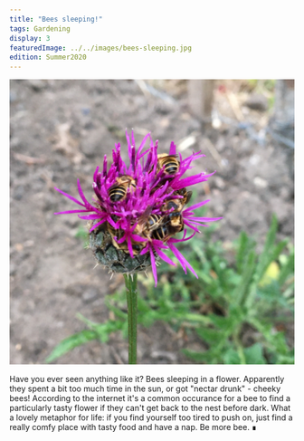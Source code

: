 ```yaml
---
title: "Bees sleeping!"
tags: Gardening
display: 3
featuredImage: ../../images/bees-sleeping.jpg
edition: Summer2020
---
```

![Bees sleeping](../../images/bees-sleeping.jpg)

Have you ever seen anything like it? Bees sleeping in a flower. Apparently they spent a bit too much time in the sun, or got "nectar drunk" - cheeky bees! According to the internet it's a common occurance for a bee to find a particularly tasty flower if they can't get back to the nest before dark. What a lovely metaphor for life: if you find yourself too tired to push on, just find a really comfy place with tasty food and have a nap. Be more bee. &#8718;